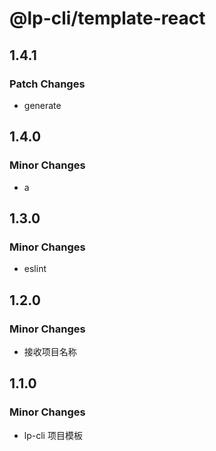 # @lp-cli/template-react

## 1.4.1

### Patch Changes

- generate

## 1.4.0

### Minor Changes

- a

## 1.3.0

### Minor Changes

- eslint

## 1.2.0

### Minor Changes

- 接收项目名称

## 1.1.0

### Minor Changes

- lp-cli 项目模板
